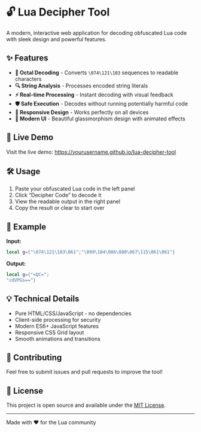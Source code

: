 # 🔓 Lua Decipher Tool

A modern, interactive web application for decoding obfuscated Lua code with sleek design and powerful features.

## ✨ Features

- **🎯 Octal Decoding** - Converts `\074\121\103` sequences to readable characters
- **🔍 String Analysis** - Processes encoded string literals
- **⚡ Real-time Processing** - Instant decoding with visual feedback
- **🛡️ Safe Execution** - Decodes without running potentially harmful code
- **📱 Responsive Design** - Works perfectly on all devices
- **🎨 Modern UI** - Beautiful glassmorphism design with animated effects

## 🚀 Live Demo

Visit the live demo: <https://yourusername.github.io/lua-decipher-tool>

## 🛠️ Usage

1. Paste your obfuscated Lua code in the left panel
1. Click “Decipher Code” to decode it
1. View the readable output in the right panel
1. Copy the result or clear to start over

## 🔧 Example

**Input:**

```lua
local g={"\074\121\103\061";"\099\104\086\080\067\115\061\061"}
```

**Output:**

```lua
local g={"<QC=";
"cdVPGs=="}
```

## 💡 Technical Details

- Pure HTML/CSS/JavaScript - no dependencies
- Client-side processing for security
- Modern ES6+ JavaScript features
- Responsive CSS Grid layout
- Smooth animations and transitions

## 🤝 Contributing

Feel free to submit issues and pull requests to improve the tool!

## 📄 License

This project is open source and available under the [MIT License](LICENSE).

-----

Made with ❤️ for the Lua community
